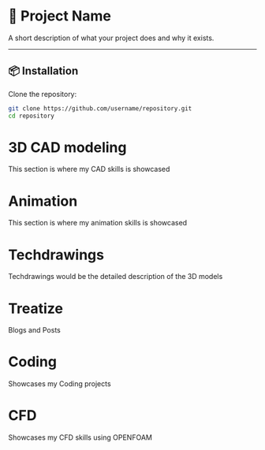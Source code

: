 # 🚀 Project Name

A short description of what your project does and why it exists.

---

## 📦 Installation

Clone the repository:

```bash
git clone https://github.com/username/repository.git
cd repository

```

# 3D CAD modeling
This section is where my CAD skills is showcased

# Animation
This section is where my animation skills is showcased

# Techdrawings
Techdrawings would be the detailed description of the 3D models

# Treatize
Blogs and Posts


# Coding
Showcases my Coding projects


# CFD
Showcases my CFD skills using OPENFOAM
